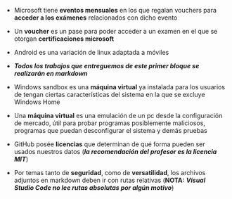* Microsoft tiene **eventos mensuales** en los que regalan vouchers para **acceder a los exámenes** relacionados con dicho evento

* Un **voucher** es un pase para poder acceder a un examen en el que se otorgan **certificaciones microsoft**

* Android es una variación de linux adaptada a móviles

* **_Todos los trabajos que entreguemos de este primer bloque se realizarán en markdown_**

* Windows sandbox es una **máquina virtual** ya instalada para los usuarios de tengan ciertas características del sistema en la que se excluye Windows Home

* Una **máquina virtual** es una emulación de un pc desde la configuración de mercado, útil para probar programas posiblemente maliciosos, programas que puedan desconfigurar el sistema y demás pruebas

* GitHub posée **licencias** que determinan de qué forma pueden ser usados nuestros datos (**_la recomendación del profesor es la licencia MIT_**)

* Por temas tanto de **seguridad**, como de **versatilidad**, los archivos adjuntos en markdown deben ir con rutas relativas (**NOTA:** **_Visual Studio Code no lee rutas absolutas por algún motivo_**)